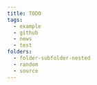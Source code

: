 ```yaml
---
title: TODO
tags:
  - example
  - github
  - news
  - test
folders:
  - folder-subfolder-nested
  - random
  - source
---
```


